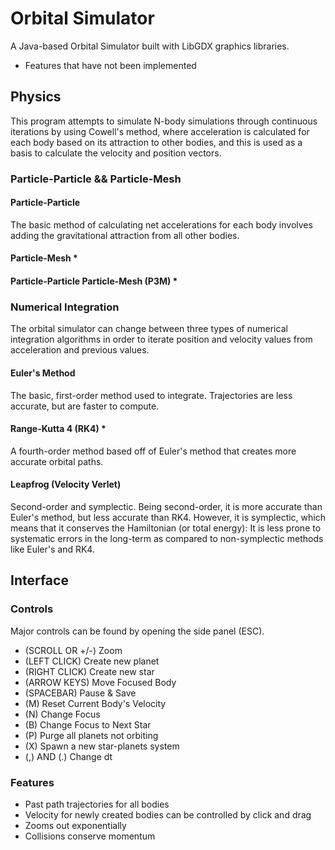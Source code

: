 # Orbital Simulator
A Java-based Orbital Simulator built with LibGDX graphics libraries.

* Features that have not been implemented

## Physics
This program attempts to simulate N-body simulations through continuous iterations by using Cowell's method, where acceleration is calculated for each body based on its attraction to other bodies, and this is used as a basis to calculate the velocity and position vectors.
### Particle-Particle && Particle-Mesh
#### Particle-Particle
The basic method of calculating net accelerations for each body involves adding the gravitational attraction from all other bodies.
#### Particle-Mesh *

#### Particle-Particle Particle-Mesh (P3M) *

### Numerical Integration
The orbital simulator can change between three types of numerical integration algorithms in order to iterate position and velocity values from acceleration and previous values.

#### Euler's Method
The basic, first-order method used to integrate. Trajectories are less accurate, but are faster to compute.

#### Range-Kutta 4 (RK4) *
A fourth-order method based off of Euler's method that creates more accurate orbital paths.

#### Leapfrog (Velocity Verlet)
Second-order and symplectic. Being second-order, it is more accurate than Euler's method, but less accurate than RK4. However, it is symplectic, which means that it conserves the Hamiltonian (or total energy): It is less prone to systematic errors in the long-term as compared to non-symplectic methods like Euler's and RK4.

## Interface
### Controls
Major controls can be found by opening the side panel (ESC).

- (SCROLL OR +/-) Zoom
- (LEFT CLICK) Create new planet
- (RIGHT CLICK) Create new star
- (ARROW KEYS) Move Focused Body
- (SPACEBAR) Pause & Save
- (M) Reset Current Body's Velocity
- (N) Change Focus 
- (B) Change Focus to Next Star
- (P) Purge all planets not orbiting
- (X) Spawn a new star-planets system 
- (,) AND (.) Change dt

### Features
- Past path trajectories for all bodies
- Velocity for newly created bodies can be controlled by click and drag
- Zooms out exponentially
- Collisions conserve momentum

